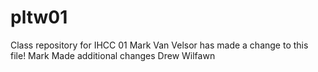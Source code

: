 # pltw01
Class repository for IHCC 01
Mark Van Velsor has made a change to this file!
Mark Made additional changes
Drew Wilfawn

